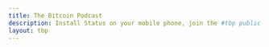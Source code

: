 ```yaml
---
title: The Bitcoin Podcast
description: Install Status on your mobile phone, join the #tbp public channel, and get 100 SNT
layout: tbp
---
```

